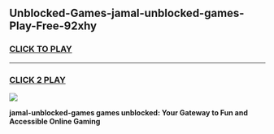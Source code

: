 
## Unblocked-Games-jamal-unblocked-games-Play-Free-92xhy
<h3>
<a href="https://premium76.site?title=jamal-unblocked-games&ref=18A1">CLICK TO PLAY</a></h3>
<hr>

<h3>
<a href="https://premium76.site?title=jamal-unblocked-games&ref=18A1">CLICK 2 PLAY</a>
  
</h3>

<a href="https://premium76.site?title=jamal-unblocked-games&ref=18A1"><img src="https://clearcache.store/games.png"></a>


**jamal-unblocked-games games unblocked: Your Gateway to Fun and Accessible Online Gaming**
